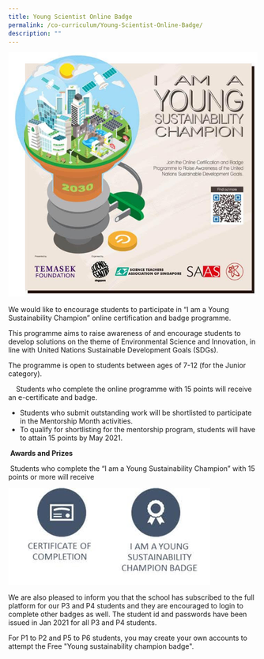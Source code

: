 ```yaml
---
title: Young Scientist Online Badge
permalink: /co-curriculum/Young-Scientist-Online-Badge/
description: ""
---
```

![](/images/Science_Young%20Scientist%20Online%20Badge.png)

We would like to encourage students to participate in “I am a Young Sustainability Champion” online certification and badge programme.  
  
This programme aims to raise awareness of and encourage students to develop solutions on the theme of Environmental Science and Innovation, in line with United Nations Sustainable Development Goals (SDGs).  

The programme is open to students between ages of 7-12 (for the Junior category).

    Students who complete the online programme with 15 points will receive an e-certificate and badge.

*   Students who submit outstanding work will be shortlisted to participate in the Mentorship Month activities.
*   To qualify for shortlisting for the mentorship program, students will have to attain 15 points by May 2021.

 **Awards and Prizes**

 Students who complete the “I am a Young Sustainability Champion” with 15 points or more will receive
 
 ![](/images/Science_Young%20Scientist%20Online%20Badge2.jpeg)
 
 We are also pleased to inform you that the school has subscribed to the full platform for our P3 and P4 students and they are encouraged to login to complete other badges as well. The student id and passwords have been issued in Jan 2021 for all P3 and P4 students.    

For P1 to P2 and P5 to P6 students, you may create your own accounts to attempt the Free "Young sustainability champion badge".